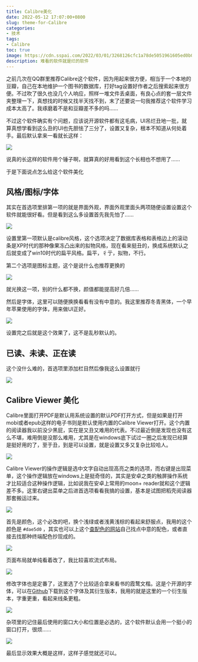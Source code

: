 ```yaml
---
title: Calibre美化
date: 2022-05-12 17:07:00+0800
slug: theme-for-Calibre
categories:
- 技术
tags:
- Calibre
toc: true
image: https://cdn.sspai.com/2022/03/01/3268126cfc1a78de5051961605ed0b0a.jpg?imageMogr2/auto-orient/quality/95/thumbnail/!1420x708r/gravity/Center/crop/1420x708/interlace/1
description: 难看的软件就是烂的软件
---
```


之前几次在QQ群里推荐Calibre这个软件，因为用起来很方便，相当于一个本地的豆瓣，自己在本地维护一个图书的数据库，打好tag设置好作者之后搜索起来很方便。不过吹了很久也没几个人响应，照样一堆文件丢桌面，有良心点的套一层文件夹整理一下，真想找的时候又找半天找不到，末了还要说一句我推荐这个软件学习成本太高了。我琢磨着不是和豆瓣差不多的吗……

不过这个软件确实有个问题，应该说开源软件都有这毛病，UI吊烂丑地一批，就算真想学看到这么丑的UI也先胆怯了三分了，设置又复杂，根本不知道从何处着手。最后默认拿来一看就长这样：

![](https://img.amamiyayuuko.com/20211018221841.png)

说真的长这样的软件用个锤子啊，就算真的好用看到这个长相也不想用了……

于是下面说点怎么给这个软件美化

## 风格/图标/字体

其实在首选项里排第一项的就是界面外观，界面外观里面头两项随便设置设置这个软件就能很好看。但是看到这么多设置首先我先怕了……

![](https://img.amamiyayuuko.com/202205121456521.png)

设置里第一项默认是calibre风格，这个选项决定了数据库表格和表格边上的滚动条是XP时代的那种像果冻凸出来的拟物风格，现在看来挺丑的，换成系统默认之后就变成了win10时代的扁平风格。扁平，彳亍，拟物，不行。

第二个选项是图标主题，这个是说什么也推荐更换的

![](https://img.amamiyayuuko.com/202205121459120.png)

就光换这一项，别的什么都不换，颜值都能提高好几倍……

然后是字体，这里可以随便换换看看有没有中意的。我这里推荐冬青黑体，一个早年苹果使用的字体，用来做UI正好。

![](https://img.amamiyayuuko.com/202205121503820.png)

设置完之后就是这个效果了，这不是乱秒默认的。

## 已读、未读、正在读

这个没什么难的，首选项里添加栏目然后像我这么设置就行

![](https://img.amamiyayuuko.com/202205121507201.png)

## Calibre Viewer 美化

Calibre里面打开PDF是默认用系统设置的默认PDF打开方式，但是如果是打开mobi或者epub这样的电子书则是默认使用内置的Calibre Viewer打开。这个内置的阅读器我以前没少黑屁，实在是又丑又难用的代表。不过最近倒是发现也没有这么不堪，难用倒是没那么难用，尤其是在windows底下试过一圈之后发现已经算是挺好用的了，至于丑，到是可以设置，就是设置又多又复杂比较哈人。

![](https://img.amamiyayuuko.com/202205121523757.png)

Calibre Viewer的操作逻辑是选中文字自动出现高亮之类的选项，而右键是出现菜单，这个操作逻辑放在windows上是挺奇怪的，其实是安卓之类的触屏操作系统才比较适合这种操作逻辑，比如说我在安卓上常用的moon+ reader就和这个逻辑差不多。这里右键出菜单之后进首选项看看我搞的设置，基本是试图把稻壳阅读器那套搬运过来。

![](https://img.amamiyayuuko.com/202205121526510.png)

首先是颜色，这个必改的吧，换个浅绿或者浅黄浅棕的看起来舒服点，我用的这个颜色是 `#dae5d0` ，其实也可以上这个[查配色的网站](https://www.colorhunt.co)自己找点中意的配色，或者直接去找那种终端配色抄现成的。

![](https://img.amamiyayuuko.com/202205121529624.png)

页面布局就单纯看着改了，我比较喜欢流式布局。

![](https://img.amamiyayuuko.com/202205121531389.png)

修改字体也是定番了，这里选了个比较适合拿来看书的霞鹜文楷。这是个开源的字体，可以在[Github](https://github.com/lxgw/LxgwWenKai)下载到这个字体及其衍生版本，我用的就是这里的一个衍生版本，字重更重，看起来线条更粗。

![](https://img.amamiyayuuko.com/202205121712417.png)

杂项里的记住最后使用的窗口大小和位置是必选的，这个软件默认会用一个挺小的窗口打开，很烦……

![](https://img.amamiyayuuko.com/202205121552726.png)

最后显示效果大概是这样，这样子感觉就还可以。
